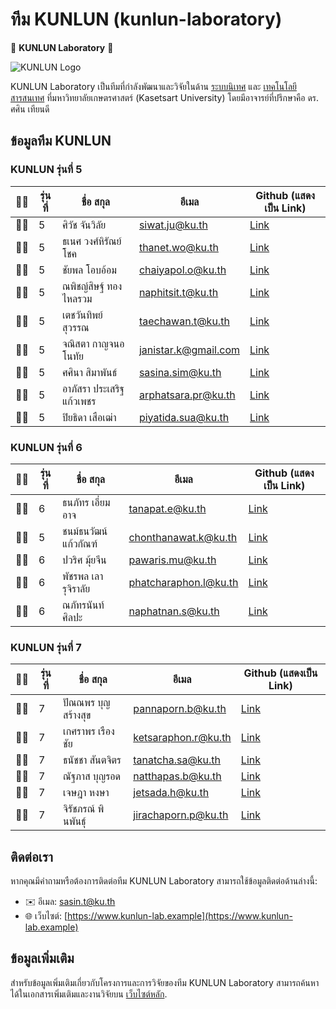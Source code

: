 # ทีม KUNLUN (kunlun-laboratory)

🚀 **KUNLUN Laboratory** 🚀

![KUNLUN Logo](https://avatars.githubusercontent.com/u/142441869?s=400&u=2d4ed41d12bc918e7201fd5906f3cc77b8bf41ef&v=4)

KUNLUN Laboratory เป็นทีมที่กำลังพัฒนาและวิจัยในด้าน [ระบบนิเทศ](https://en.wikipedia.org/wiki/Information_system) และ [เทคโนโลยีสารสนเทศ](https://en.wikipedia.org/wiki/Information_technology) ที่มหาวิทยาลัยเกษตรศาสตร์ (Kasetsart University) โดยมีอาจารย์ที่ปรึกษาคือ ดร. ศศิน เทียนดี

## ข้อมูลทีม KUNLUN

### KUNLUN รุ่นที่ 5
| 👨‍💻 | รุ่นที่ |     ชื่อ สกุล       |                 อีเมล                 |                  Github (แสดงเป็น Link)                    |
|------|---------|------------------------|-----------------------------------------|------------------------------------------------------------|
|👨‍💻|5| ศิวัช จันวิลัย    | siwat.ju@ku.th                        | [Link]()                 |
|👨‍💻|5| ธเนศ วงศ์หิรัณย์โชค | thanet.wo@ku.th                      | [Link]()          |
|👨‍💻|5| ชัยพล โอบอ้อม      | chaiyapol.o@ku.th                     | [Link]()               |
|👨‍💻|5| ณพิชญ์สิษฐ์ ทองไหลรวม | naphitsit.t@ku.th                   | [Link]()                |
|👨‍💻|5| เตชวันทิพย์สุวรรณ  | taechawan.t@ku.th                     | [Link]()                 |
|👨‍💻|5| จณิสตา กาญจนอโนทัย | janistar.k@gmail.com                  | [Link]() |
|👨‍💻|5| ศศินา สิมาพันธ์     | sasina.sim@ku.th                      | [Link]()             |
|👨‍💻|5| อาภัสรา ประเสริฐแก้วเพชร | arphatsara.pr@ku.th              | [Link]()  |
|👨‍💻|5| ปิยธิดา เสือเฒ่า   | piyatida.sua@ku.th                   | [Link]()         |

### KUNLUN รุ่นที่ 6
| 👨‍💻 | รุ่นที่ |     ชื่อ สกุล       |                 อีเมล                 |                  Github (แสดงเป็น Link)                    |
|------|---------|------------------------|-----------------------------------------|------------------------------------------------------------|
|👨‍💻|6| ธนภัทร เอี่ยมอาจ   | tanapat.e@ku.th                       | [Link](https://github.com/puemmth)                        |
|👨‍💻|5| ชนม์ธนวัฒน์ แก้วกัณฑ์ | chonthanawat.k@ku.th               | [Link](https://github.com/01134k)         |
|👨‍💻|6| ปวริศ มุ้ยจีน       | pawaris.mu@ku.th                      | [Link]()                 |
|👨‍💻|6| พัชรพล เลารุจิราลัย | phatcharaphon.l@ku.th               | [Link]()        |
|👨‍💻|6| ณภัทรนันท์ ศิลปะ   | naphatnan.s@ku.th                     | [Link]()                |

### KUNLUN รุ่นที่ 7
| 👨‍💻 | รุ่นที่ |     ชื่อ สกุล       |                 อีเมล                 |                  Github (แสดงเป็น Link)                    |
|------|---------|------------------------|-----------------------------------------|------------------------------------------------------------|
|👨‍💻|7| ปัณณพร บุญสร้างสุข | pannaporn.b@ku.th                    | [Link](https://github.com/pengppng)                    |
|👨‍💻|7| เกศราพร เรืองชัย   | ketsaraphon.r@ku.th                   | [Link](https://github.com/Aomang)                     |
|👨‍💻|7| ธนัชชา สันตจิตร     | tanatcha.sa@ku.th                     | [Link](https://github.com/Mnn03)                     |
|👨‍💻|7| ณัฐภาส บุญรอด      | natthapas.b@ku.th                     | [Link](https://github.com/ALittleBirddd)             |
|👨‍💻|7| เจษฎา หงษา          | jetsada.h@ku.th                       | [Link](https://github.com/JetsadaPun)                |
|👨‍💻|7| จิรัชภรณ์ พินพันธุ์ | jirachaporn.p@ku.th                   | [Link](https://github.com/jirachaporn)               |


## ติดต่อเรา

หากคุณมีคำถามหรือต้องการติดต่อทีม KUNLUN Laboratory สามารถใช้ข้อมูลติดต่อด้านล่างนี้:

- ✉️ อีเมล: sasin.t@ku.th
- 🌐 เว็บไซต์: [https://www.kunlun-lab.example](https://www.kunlun-lab.example)

## ข้อมูลเพิ่มเติม

สำหรับข้อมูลเพิ่มเติมเกี่ยวกับโครงการและการวิจัยของทีม KUNLUN Laboratory สามารถค้นหาได้ในเอกสารเพิ่มเติมและงานวิจัยบน [เว็บไซต์หลัก](https://www.kunlun-lab.example/research).

